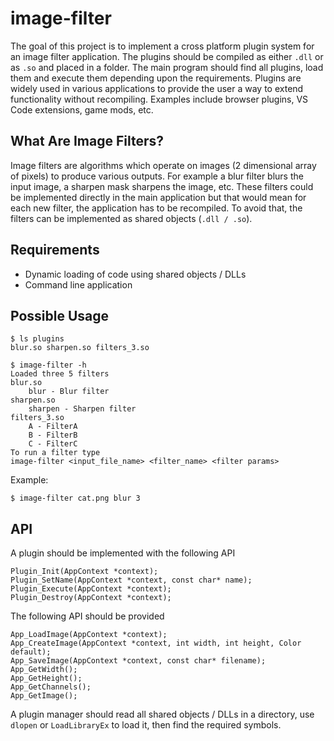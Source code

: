 # image-filter

The goal of this project is to implement a cross platform plugin system for an image filter application. The plugins should be compiled as either `.dll` or as `.so` and placed in a folder. The main program should find all plugins, load them and execute them depending upon the requirements.
Plugins are widely used in various applications to provide the user a way to extend functionality without recompiling. Examples include browser plugins, VS Code extensions, game mods, etc.

## What Are Image Filters?

Image filters are algorithms which operate on images (2 dimensional array of pixels) to produce various outputs. For example a blur filter blurs the input image, a sharpen mask sharpens the image, etc.
These filters could be implemented directly in the main application but that would mean for each new filter, the application has to be recompiled. To avoid that, the filters can be implemented as shared objects (`.dll / .so`).

## Requirements

- Dynamic loading of code using shared objects / DLLs
- Command line application

## Possible Usage

```
$ ls plugins
blur.so sharpen.so filters_3.so

$ image-filter -h
Loaded three 5 filters
blur.so
	blur - Blur filter
sharpen.so
	sharpen - Sharpen filter
filters_3.so
	A - FilterA
	B - FilterB
	C - FilterC
To run a filter type
image-filter <input_file_name> <filter_name> <filter params> 
```

Example:
```
$ image-filter cat.png blur 3
```

## API

A plugin should be implemented with the following API
```
Plugin_Init(AppContext *context);
Plugin_SetName(AppContext *context, const char* name);
Plugin_Execute(AppContext *context);
Plugin_Destroy(AppContext *context);
```

The following API should be provided
```
App_LoadImage(AppContext *context);
App_CreateImage(AppContext *context, int width, int height, Color default);
App_SaveImage(AppContext *context, const char* filename);
App_GetWidth();
App_GetHeight();
App_GetChannels();
App_GetImage();
```

A plugin manager should read all shared objects / DLLs in a directory, use `dlopen` or `LoadLibraryEx` to load it, then find the required symbols.
